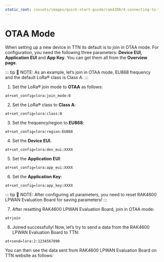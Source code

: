 ```yaml
---
static_root: /assets/images/quick-start-guide/rak4200/4.connecting-to-ttn/ttn-otaa
---
```


# OTAA Mode
When setting up a new device in TTN its default is to join in OTAA mode. For configuration, you need the following three parameters: **Device EUI, Application EUI** and **App Key**. You can get them all from the **Overview page**.

<rk-img
  :src="`${$frontmatter.static_root}/otjgr7rhyejvmsx4i4km.png`"
  width="100%"
  figure-number="1"
  caption="Device Overview Parameters"
/>

::: tip 📝 NOTE:
 As an example, let’s join in OTAA mode, EU868 frequency and the default LoRa® class is Class A.
:::

1. Set the LoRa® join mode to **OTAA** as follows:
```
at+set_config=lora:join_mode:0
```

<rk-img
  :src="`${$frontmatter.static_root}/ugvheykwbjgqrmve3gr1.jpg`"
  width="60%"
  figure-number="2"
  caption=" AT Command for OTAA LoRa® Join Mode via RAK Serial Port Tool"
/>

2. Set the LoRa® class to **Class A**:
```
at+set_config=lora:class:0
```
<rk-img
  :src="`${$frontmatter.static_root}/uwdcbt0uegx9s5nacmdh.jpg`"
  width="60%"
  figure-number="3"
  caption=" AT Command for OTAA LoRa® Class via RAK Serial Port Tool"
/>

3. Set the frequency/region to **EU868**:
```
at+set_config=lora:region:EU868
```
<rk-img
  :src="`${$frontmatter.static_root}/iuxsdncululn7d4ywcis.jpg`"
  width="60%"
  figure-number="4"
  caption=" AT Command for OTAA LoRa® Region Frequency via RAK Serial Port Tool"
/>

4. Set the **Device EUI.**
```
at+set_config=lora:dev_eui:XXXX
```
<rk-img
  :src="`${$frontmatter.static_root}/pu2digmbwm9tms4h3mtm.jpg`"
  width="60%"
  figure-number="5"
  caption=" AT Command for OTAA LoRa® Device EUI via RAK Serial Port Tool"
/>

5. Set the **Application EUI**:
```
at+set_config=lora:app_eui:XXXX
```
<rk-img
  :src="`${$frontmatter.static_root}/k2nhwyd1ctfx6gjwuboz.jpg`"
  width="60%"
  figure-number="6"
  caption=" AT Command for OTAA LoRa® Application EUI via RAK Serial Port Tool"
/>

6. Set the **Application Key**:
```
at+set_config=lora:app_key:XXXX
```
<rk-img
  :src="`${$frontmatter.static_root}/rv7qwzhicwokmmgxcawf.jpg`"
  width="60%"
  figure-number="7"
  caption=" AT Command for OTAA LoRa® Application Key via RAK Serial Port Tool"
/>

::: tip 📝 NOTE:
 After configuring all parameters, you need to reset RAK4600 LPWAN Evaluation Board for saving parameters!
:::

7. After resetting  RAK4600 LPWAN Evaluation Board, join in OTAA mode:
```
at+join
```
<rk-img
  :src="`${$frontmatter.static_root}/mgztynrigiozealhlv6t.jpg`"
  width="60%"
  figure-number="8"
  caption=" AT Command for OTAA LoRa® Join via RAK Serial Port Tool"
/>

8. Joined successfully! Now, let’s try to send a data from the  RAK4600 LPWAN Evaluation Board to TTN:
```
at+send=lora:2:1234567890
```
<rk-img
  :src="`${$frontmatter.static_root}/drwvcagphdvkbt8kefnc.jpg`"
  width="60%"
  figure-number="9"
  caption="OTAA Test Sample Data Sent via RAK Serial Port Tool"
/>

You can then see the data sent from  RAK4600 LPWAN Evaluation Board on TTN website as follows:

<rk-img
  :src="`${$frontmatter.static_root}/vdrrdeh7oifamkrwvryn.jpg`"
  width="100%"
  figure-number="10"
  caption="OTAA Test Sample Data Sent Viewed in The Things Network"
/>